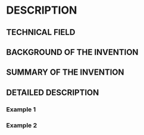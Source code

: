 # DESCRIPTION

## TECHNICAL FIELD

## BACKGROUND OF THE INVENTION

## SUMMARY OF THE INVENTION

## DETAILED DESCRIPTION

### Example 1

### Example 2

